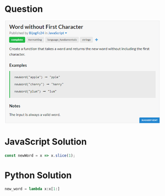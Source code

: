 # Question
![Question](Question.PNG)
# JavaScript Solution
```javascript
const newWord = x => x.slice(1);
```
# Python Solution
```python
new_word = lambda x:x[1:]
```